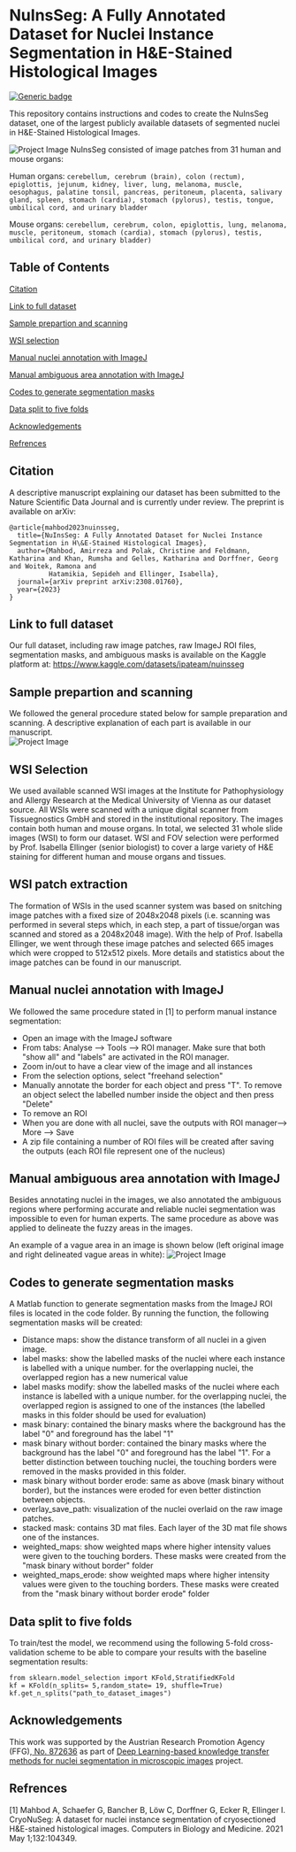 # NuInsSeg:  A Fully Annotated Dataset for Nuclei Instance Segmentation in H&amp;E-Stained Histological Images
[![Generic badge](https://img.shields.io/badge/Code-MATLAB-<COLOR>.svg)](https://shields.io/)


This repository contains instructions and codes to create the NuInsSeg dataset, one of the largest publicly available datasets of segmented nuclei in H&amp;E-Stained Histological Images. 

![Project Image](https://github.com/masih4/NuInsSeg/blob/main/git%20images/segmentation%20sample.jpg)
NuInsSeg consisted of image patches from 31 human and mouse organs:

Human organs:
`cerebellum, cerebrum (brain), colon (rectum), epiglottis, jejunum, kidney, liver, lung, melanoma, muscle, oesophagus, palatine tonsil, pancreas, peritoneum, placenta, salivary gland, spleen, stomach (cardia), stomach (pylorus), testis, tongue, umbilical cord, and urinary bladder
`

Mouse organs:
`cerebellum, cerebrum, colon, epiglottis, lung, melanoma, muscle, peritoneum, stomach (cardia), stomach (pylorus), testis, umbilical cord, and urinary bladder)`


## Table of Contents 
[Citation](#citation)

[Link to full dataset](#link-to-full-dataset)

[Sample prepartion and scanning](#sample-prepartion-and-scanning)

[WSI selection](#wsi-selection)

[Manual nuclei annotation with ImageJ](#manual-nuclei-annotation-with-imagej)

[Manual ambiguous area annotation with ImageJ](#manual-ambiguous-area-annotation-with-imagej)

[Codes to generate segmentation masks](#codes-to-generate-segmentation-masks)

[Data split to five folds](#data-split-to-five-folds)


[Acknowledgements](#acknowledgements)

[Refrences](#refrences)

## Citation
A descriptive manuscript explaining our dataset has been submitted to the Nature Scientific Data Journal and is currently under review. The preprint is available on arXiv:
```
@article{mahbod2023nuinsseg,
  title={NuInsSeg: A Fully Annotated Dataset for Nuclei Instance Segmentation in H\&E-Stained Histological Images},
  author={Mahbod, Amirreza and Polak, Christine and Feldmann, Katharina and Khan, Rumsha and Gelles, Katharina and Dorffner, Georg and Woitek, Ramona and 
          Hatamikia, Sepideh and Ellinger, Isabella},
  journal={arXiv preprint arXiv:2308.01760},
  year={2023}
}
```

## Link to full dataset
Our full dataset, including raw image patches, raw ImageJ ROI files, segmentation masks, and ambiguous masks is available on the Kaggle platform at: https://www.kaggle.com/datasets/ipateam/nuinsseg

## Sample prepartion and scanning
We followed the general procedure stated below for sample preparation and scanning. A descriptive explanation of each part is available in our manuscript.  
![Project Image](https://github.com/masih4/NuInsSeg/blob/main/git%20images/prepration.png)

## WSI Selection
We used available scanned WSI images at the Institute for Pathophysiology and Allergy Research at the Medical University of Vienna as our dataset source. All WSIs were scanned with a unique digital scanner from Tissuegnostics GmbH and stored in the institutional repository. The images contain both human and mouse organs. In total, we selected 31 whole slide images (WSI) to form our dataset. WSI and FOV selection were performed by Prof. Isabella Ellinger (senior biologist) to cover a large variety of H&E staining for different human and mouse organs and tissues.  


## WSI patch extraction
The formation of WSIs in the used scanner system was based on snitching image patches with a fixed size of 2048x2048 pixels (i.e. scanning was performed in several steps which, in each step, a part of tissue/organ was scanned and stored as a 2048x2048 image). With the help of Prof. Isabella Ellinger, we went through these image patches and selected 665 images which were cropped to 512x512 pixels. More details and statistics about the image patches can be found in our manuscript. 

## Manual nuclei annotation with ImageJ
We followed the same procedure stated in [1] to perform manual instance segmentation:
- Open an image with the ImageJ software
- From tabs:  Analyse --> Tools --> ROI manager. Make sure that both "show all" and "labels" are activated in the ROI manager. 
- Zoom in/out to have a clear view of the image and all instances
- From the selection options, select "freehand selection"
- Manually annotate the border for each object and press "T". To remove an object select the labelled number inside the object and then press "Delete"
- To remove an ROI 
- When you are done with all nuclei, save the outputs with ROI manager--> More --> Save
- A zip file containing a number of ROI files will be created after saving the outputs (each ROI file represent one of the nucleus) 

## Manual ambiguous area annotation with ImageJ
Besides annotating nuclei in the images, we also annotated the ambiguous regions where performing accurate and reliable nuclei segmentation was impossible to even for human experts. The same procedure as above was applied to delineate the fuzzy areas in the images.

An example of a vague area in an image is shown below (left original image and right delineated vague areas in white): 
![Project Image](https://github.com/masih4/NuInsSeg/blob/main/git%20images/vague%20example.png)

## Codes to generate segmentation masks
A Matlab function to generate segmentation masks from the ImageJ ROI files is located in the code folder.
By running the function, the following segmentation masks will be created:
- Distance maps: show the distance transform of all nuclei in a given image.
- label masks: show the labelled masks of the nuclei where each instance is labelled with a unique number. for the overlapping nuclei, the overlapped region has a new numerical value
- label masks modify: show the labelled masks of the nuclei where each instance is labelled with a unique number. for the overlapping nuclei, the overlapped region is assigned to one of the instances (the labelled masks in this folder should be used for evaluation)
- mask binary: contained the binary masks where the background has the label "0" and foreground has the label "1"
- mask binary without border: contained the binary masks where the background has the label "0" and foreground has the label "1". For a better distinction between touching nuclei, the touching borders were removed in the masks provided in this folder.
- mask binary without border erode: same as above (mask binary without border), but the instances were eroded for even better distinction between objects.
- overlay_save_path: visualization of the nuclei overlaid on the raw image patches.
- stacked mask: contains 3D mat files. Each layer of the 3D mat file shows one of the instances.
- weighted_maps: show weighted maps where higher intensity values were given to the touching borders. These masks were created from the "mask binary without border" folder
- weighted_maps_erode: show weighted maps where higher intensity values were given to the touching borders. These masks were created from the "mask binary without border erode" folder

## Data split to five folds
To train/test the model, we recommend using the following 5-fold cross-validation scheme to be able to compare your results with the baseline segmentation results: 
```
from sklearn.model_selection import KFold,StratifiedKFold 
kf = KFold(n_splits= 5,random_state= 19, shuffle=True) 
kf.get_n_splits("path_to_dataset_images")
```

## Acknowledgements
This work was supported by the Austrian Research Promotion Agency (FFG),<a href="https://projekte.ffg.at/projekt/3258628"> No. 872636</a> as part of <a href="https://sites.google.com/view/deepnucleidetection/home"> Deep Learning-based knowledge transfer methods for nuclei segmentation in microscopic images</a> project. 


## Refrences
[1] Mahbod A, Schaefer G, Bancher B, Löw C, Dorffner G, Ecker R, Ellinger I. CryoNuSeg: A dataset for nuclei instance segmentation of cryosectioned H&E-stained histological images. Computers in Biology and Medicine. 2021 May 1;132:104349.

